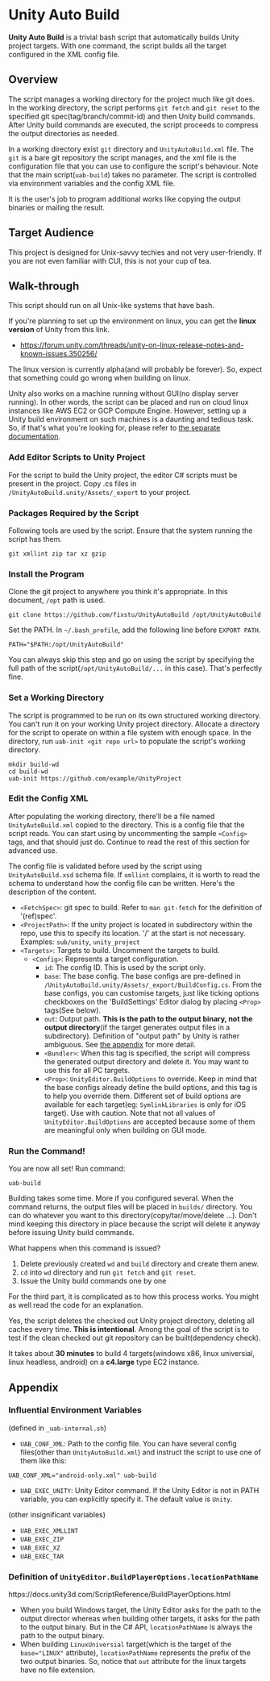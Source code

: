 # Unity Auto Build
**Unity Auto Build** is a trivial bash script that automatically builds Unity
project targets. With one command, the script builds all the target configured
in the XML config file.

## Overview
The script manages a working directory for the project much like git does.
In the working directory, the script performs `git fetch` and `git reset` to the
specified git spec(tag/branch/commit-id) and then Unity build commands.
After Unity build commands are executed, the script proceeds to compress
the output directories as needed.

In a working directory exist `git` directory and `UnityAutoBuild.xml` file.
The `git` is a bare git repository the script manages, and the xml file is the
configuration file that you can use to configure the script's behaviour.
Note that the main script(`uab-build`) takes no parameter. The script is
controlled via environment variables and the config XML file.

It is the user's job to program additional works like copying the output
binaries or mailing the result.

## Target Audience
This project is designed for Unix-savvy techies and not very user-friendly.
If you are not even familiar with CUI, this is not your cup of tea.

## Walk-through
This script should run on all Unix-like systems that have bash.

If you're planning to set up the environment on linux, you can get the
**linux version** of Unity from this link.
* https://forum.unity.com/threads/unity-on-linux-release-notes-and-known-issues.350256/

The linux version is currently alpha(and will probably be forever). So, expect
that something could go wrong when building on linux.

Unity also works on a machine running without GUI(no display server running).
In other words, the script can be placed and run on cloud linux instances like
AWS EC2 or GCP Compute Engine. However, setting up a Unity build environment on
such machines is a daunting and tedious task. So, if that's what you're looking
for, please refer to [the separate documentation](doc/Unity-without-GUI.md).

### Add Editor Scripts to Unity Project
For the script to build the Unity project, the editor C# scripts must be present
in the project. Copy .cs files in `/UnityAutoBuild.unity/Assets/_export` to
your project.

### Packages Required by the Script
Following tools are used by the script. Ensure that the system running the
script has them.
```
git xmllint zip tar xz gzip
```

### Install the Program
Clone the git project to anywhere you think it's appropriate. In this document,
`/opt` path is used.
```
git clone https://github.com/fixstu/UnityAutoBuild /opt/UnityAutoBuild
```

Set the PATH. In `~/.bash_profile`, add the following line before `EXPORT PATH`.
```
PATH="$PATH:/opt/UnityAutoBuild"
```

You can always skip this step and go on using the script by specifying the full
path of the script(`/opt/UnityAutoBuild/...` in this case). That's perfectly
fine.

### Set a Working Directory
The script is programmed to be run on its own structured working directory.
You can't run it on your working Unity project directory. Allocate a directory
for the script to operate on within a file system with enough space. In the
directory, run `uab-init <git repo url>` to populate the script's working
directory.
```
mkdir build-wd
cd build-wd
uab-init https://github.com/example/UnityProject
```

### Edit the Config XML
After populating the working directory, there'll be a file named
`UnityAutoBuild.xml` copied to the directory. This is a config file that
the script reads. You can start using by uncommenting the sample `<Config>`
tags, and that should just do. Continue to read the rest of this section for
advanced use.

The config file is validated before used by the script using
`UnityAutoBuild.xsd` schema file. If `xmllint` complains, it is worth to read
the schema to understand how the config file can be written.
Here's the description of the content.

* `<FetchSpec>`: git spec to build. Refer to `man git-fetch` for the definition
of '(ref)spec'.
* `<ProjectPath>`: If the unity project is located in subdirectory within
the repo, use this to specify its location. '/' at the start is not necessary.
Examples: `sub/unity`, `unity_project`
* `<Targets>`: Targets to build. Uncomment the targets to build.
  * `<Config>`: Represents a target configuration.
    * `id`: The config ID. This is used by the script only.
    * `base`: The base config. The base configs are pre-defined in
    `/UnityAutoBuild.unity/Assets/_export/BuildConfig.cs`. From the base configs,
    you can customise targets, just like ticking options checkboxes on
    the 'BuildSettings' Editor dialog by placing `<Prop>` tags(See below).
    * `out`: Output path. **This is the path to the output binary, not the output
    directory**(if the target generates output files in a subdirectory).
    Definition of "output path" by Unity is rather ambiguous.
    See [the appendix](#appendix-locationPathName)
    for more detail.
    * `<Bundler>`: When this tag is specified, the script will compress the
    generated output directory and delete it. You may want to use this for all
    PC targets.
    * `<Prop>`: `UnityEditor.BuildOptions` to override. Keep in mind that the
    base configs already define the build options, and this tag is to help
    you override them. Different set of build options are available for each
    target(eg: `SymlinkLibraries` is only for iOS target). Use with caution.
    Note that not all values of `UnityEditor.BuildOptions` are accepted because
    some of them are meaningful only when building on GUI mode.

### Run the Command!
You are now all set! Run command:
```
uab-build
```
Building takes some time. More if you configured several. When the command
returns, the output files will be placed in `builds/` directory. You can do
whatever you want to this directory(copy/tar/move/delete ...). Don't mind
keeping this directory in place because the script will delete it anyway before
issuing Unity build commands.

What happens when this command is issued?
1. Delete previously created `wd` and `build` directory and create them anew.
1. `cd` into `wd` directory and run `git fetch` and `git reset`.
1. Issue the Unity build commands one by one

For the third part, it is complicated as to how this process works. You might as
well read the code for an explanation.

Yes, the script deletes the checked out Unity project directory, deleting all
caches every time. **This is intentional**. Among the goal of the script is to
test if the clean checked out git repository can be built(dependency check).

It takes about **30 minutes** to build 4 targets(windows x86, linux universial,
linux headless, android) on a **c4.large** type EC2 instance.

## Appendix
### Influential Environment Variables
(defined in `_uab-internal.sh`)

* `UAB_CONF_XML`: Path to the config file. You can have several config
files(other than `UnityAutoBuild.xml`) and instruct the script to use one of
them like this:
```
UAB_CONF_XML="android-only.xml" uab-build
```
* `UAB_EXEC_UNITY`: Unity Editor command. If the Unity Editor is not in PATH
variable, you can explicitly specify it. The default value is `Unity`.

(other insignificant variables)

* `UAB_EXEC_XMLLINT`
* `UAB_EXEC_ZIP`
* `UAB_EXEC_XZ`
* `UAB_EXEC_TAR`

### Definition of `UnityEditor.BuildPlayerOptions.locationPathName`
<a name="appendix-locationPathName"/>
https://docs.unity3d.com/ScriptReference/BuildPlayerOptions.html

* When you build Windows target, the Unity Editor asks for the path to the
output director whereas when building other targets, it asks for the path to the
output binary. But in the C# API, `locationPathName` is always the path to the
output binary.
* When building `LinuxUniversial` target(which is the target of the
`base="LINUX"` attribute), `locationPathName` represents the prefix of the two
output binaries. So, notice that `out` attribute for the linux targets have
no file extension.
